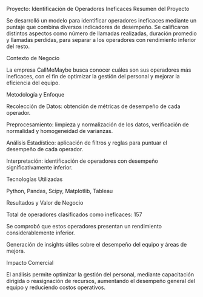 Proyecto: Identificación de Operadores Ineficaces
Resumen del Proyecto

Se desarrolló un modelo para identificar operadores ineficaces mediante un puntaje que combina diversos indicadores de desempeño. Se calificaron distintos aspectos como número de llamadas realizadas, duración promedio y llamadas perdidas, para separar a los operadores con rendimiento inferior del resto.

Contexto de Negocio

La empresa CallMeMaybe busca conocer cuáles son sus operadores más ineficaces, con el fin de optimizar la gestión del personal y mejorar la eficiencia del equipo.

Metodología y Enfoque

Recolección de Datos: obtención de métricas de desempeño de cada operador.

Preprocesamiento: limpieza y normalización de los datos, verificación de normalidad y homogeneidad de varianzas.

Análisis Estadístico: aplicación de filtros y reglas para puntuar el desempeño de cada operador.

Interpretación: identificación de operadores con desempeño significativamente inferior.

Tecnologías Utilizadas

Python, Pandas, Scipy, Matplotlib, Tableau

Resultados y Valor de Negocio

Total de operadores clasificados como ineficaces: 157

Se comprobó que estos operadores presentan un rendimiento considerablemente inferior.

Generación de insights útiles sobre el desempeño del equipo y áreas de mejora.

Impacto Comercial

El análisis permite optimizar la gestión del personal, mediante capacitación dirigida o reasignación de recursos, aumentando el desempeño general del equipo y reduciendo costos operativos.
